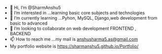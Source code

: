 - 👋 Hi, I’m @SharmAnshu5
- 👀 I’m interested in ...learning basic core subjects and technologies
- 🌱 I’m currently learning ...Pyhon, MySQL, Django,web development from basic to advanced 
- 💞️ I’m looking to collaborate on web development FRONTEND , BACKEND
- 📫 How to reach me ...my mail is anshusharma5.as@gmail.com
- My portfolio website is https://sharmanshu5.github.io/Portfolio/

<!---
SharmAnshu5/SharmAnshu5 is a ✨ special ✨ repository because its `README.md` (this file) appears on your GitHub profile.
You can click the Preview link to take a look at your changes.
--->
